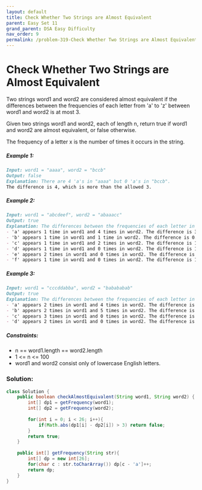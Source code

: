 ```yaml
---
layout: default
title: Check Whether Two Strings are Almost Equivalent
parent: Easy Set 11
grand_parent: DSA Easy Difficulty
nav_order: 9
permalink: /problem-319-Check Whether Two Strings are Almost Equivalent/
---
```

# Check Whether Two Strings are Almost Equivalent

Two strings word1 and word2 are considered almost equivalent if the differences between the frequencies of each letter from 'a' to 'z' between word1 and word2 is at most 3.

Given two strings word1 and word2, each of length n, return true if word1 and word2 are almost equivalent, or false otherwise.

The frequency of a letter x is the number of times it occurs in the string.

##### Example 1:
```markdown
Input: word1 = "aaaa", word2 = "bccb"
Output: false
Explanation: There are 4 'a's in "aaaa" but 0 'a's in "bccb".
The difference is 4, which is more than the allowed 3.
```
##### Example 2:
```markdown
Input: word1 = "abcdeef", word2 = "abaaacc"
Output: true
Explanation: The differences between the frequencies of each letter in word1 and word2 are at most 3:
- 'a' appears 1 time in word1 and 4 times in word2. The difference is 3.
- 'b' appears 1 time in word1 and 1 time in word2. The difference is 0.
- 'c' appears 1 time in word1 and 2 times in word2. The difference is 1.
- 'd' appears 1 time in word1 and 0 times in word2. The difference is 1.
- 'e' appears 2 times in word1 and 0 times in word2. The difference is 2.
- 'f' appears 1 time in word1 and 0 times in word2. The difference is 1.
```
##### Example 3:
```markdown
Input: word1 = "cccddabba", word2 = "babababab"
Output: true
Explanation: The differences between the frequencies of each letter in word1 and word2 are at most 3:
- 'a' appears 2 times in word1 and 4 times in word2. The difference is 2.
- 'b' appears 2 times in word1 and 5 times in word2. The difference is 3.
- 'c' appears 3 times in word1 and 0 times in word2. The difference is 3.
- 'd' appears 2 times in word1 and 0 times in word2. The difference is 2.
```
##### Constraints:
* n == word1.length == word2.length
* 1 <= n <= 100
* word1 and word2 consist only of lowercase English letters.

### Solution:
```java
class Solution {
    public boolean checkAlmostEquivalent(String word1, String word2) {
        int[] dp1 = getFrequency(word1);
        int[] dp2 = getFrequency(word2);
        
        for(int i = 0; i < 26; i++){
            if(Math.abs(dp1[i] - dp2[i]) > 3) return false;
        }
        return true;
    }
    
    public int[] getFrequency(String str){
        int[] dp = new int[26];
        for(char c : str.toCharArray()) dp[c - 'a']++;
        return dp;
    }
}
```